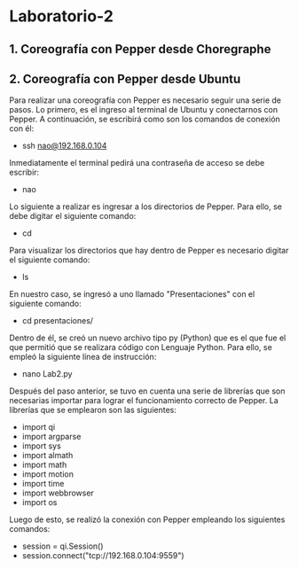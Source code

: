 # Laboratorio-2
## 1. Coreografía con Pepper desde Choregraphe

## 2. Coreografía con Pepper desde Ubuntu
Para realizar una coreografía con Pepper es necesario seguir una serie de pasos. Lo primero, es el ingreso al terminal de Ubuntu y conectarnos con Pepper. A continuación, se escribirá como son los comandos de conexión con él:</br>
+ ssh nao@192.168.0.104 </br>

Inmediatamente el terminal pedirá una contraseña de acceso se debe escribir:
+ nao

Lo siguiente a realizar es ingresar a los directorios de Pepper. Para ello, se debe digitar el siguiente comando:</br>

+ cd

Para visualizar los directorios que hay dentro de Pepper es necesario digitar el siguiente comando:</br>

+ ls

En nuestro caso, se ingresó a uno llamado "Presentaciones" con el siguiente comando:</br>

+ cd presentaciones/

Dentro de él, se creó un nuevo archivo tipo py (Python) que es el que fue el que permitió  que se realizara código con Lenguaje Python. Para ello, se empleó la siguiente línea de instrucción: </br>

+ nano Lab2.py

Después del paso anterior, se tuvo en cuenta una serie de librerías que son necesarias importar para lograr el funcionamiento correcto de Pepper. La librerías que se emplearon son las siguientes: 

+ import qi
+ import argparse
+ import sys
+ import almath
+ import math
+ import motion
+ import time
+ import webbrowser
+ import os

Luego de esto, se realizó la conexión con Pepper empleando los siguientes comandos: 

+ session = qi.Session()
+ session.connect("tcp://192.168.0.104:9559")









